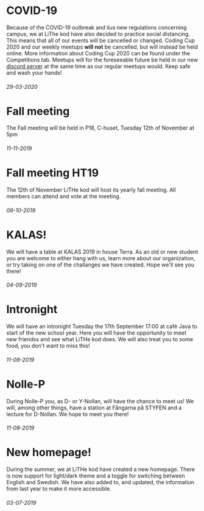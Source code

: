 <div class="post post-border">
    <h1>COVID-19</h1>
    <p>Because of the COVID-19 outbreak and lius new regulations concerning campus, we at LiThe kod have also decided to practice social distancing. This means that all of our events will be cancelled or changed. Coding Cup 2020 and our weekly meetups <b>will not</b> be cancelled, but will instead be held online. More information about Coding Cup 2020 can be found under the Competitions tab. Meetups will  for the foreseeable future be held in our new <a href="https://discord.gg/UG5YYsN">discord server</a> at the same time as our regular meetups would.
    Keep safe and wash your hands!</p>
    <h6>29-03-2020</h6>
</div>
<div class="post post-border">
    <h1>Fall meeting</h1>
    <p>
        The Fall meeting will be held in P18, C-huset,
        Tuesday 12th of November at 5pm
    </p>
    <h6>11-11-2019</h6>
</div>
<div class="post post-border">
    <h1>Fall meeting HT19</h1>
    <p>The 12th of November LiTHe kod will host its yearly fall meeting. All members can attend and vote at the meeting.</p>
    <h6>09-10-2019</h6>
</div>
<div class="post post-border">
    <h1>KALAS!</h1>
    <p>We will have a table at KALAS 2019 in house Terra. As an old or new student you are welcome to either hang with us, learn more about our organization, or try taking on one of the challanges we have created. Hope we'll see you there!</p>
    <h6>04-09-2019</h6>
</div>
<div class="post post-border">
    <h1>Intronight</h1>
    <p>We will have an intronight Tuesday the 17th September 17:00 at café Java to start of the new school year. Here you will have the opportunity to meet new friendss and see what LiTHe kod does. We will also treat you to some food, you don't want to miss this!</p>
    <h6>11-08-2019</h6>
</div>
<div class="post post-border">
    <h1>Nolle-P</h1>
    <p>During Nolle-P you, as D- or Y-Nollan, will have the chance to meet us! We will, among other things, have a station at Fångarna på STYFEN and a lecture for D-Nollan. We hope to meet you there!</p>
    <h6>11-08-2019</h6>
</div>
<div class="post">
    <h1>New homepage!</h1>
    <p>During the summer, we at LiTHe kod have created a new homepage. There is now support for light/dark theme and a toggle for switching between English and Swedish. We have also added to, and updated, the information from last year to make it more accessible.</p>
    <h6>03-07-2019</h6>
</div>
